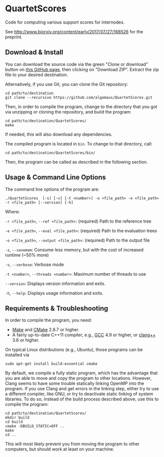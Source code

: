 QuartetScores
=========================

Code for computing various support scores for internodes.

See http://www.biorxiv.org/content/early/2017/07/27/168526 for the preprint.

Download & Install
-------------------------

You can download the source code via the green "Clone or download" button on
[this GitHub page](https://github.com/algomaus/QuartetScores), then clicking on "Download ZIP".
Extract the zip file to your desired destination.

Alternatively, if you use Git, you can clone the Git repository:

    cd path/to/destination
    git clone --recursive https://github.com/algomaus/QuartetScores.git

Then, in order to compile the program, change to the directory that you got via unzipping
or cloning the repository, and build the program:

    cd path/to/destination/QuartetScores/
    make

If needed, this will also download any dependencies.

The compiled program is located in `bin`. To change to that directory, call:

    cd path/to/destination/QuartetScores/bin/

Then, the program can be called as described in the following section.

Usage & Command Line Options
-------------------------

The command line options of the program are:

    ./QuartetScores  [-s] [-v] [-t <number>] -o <file_path> -e <file_path> -r <file_path> [--version] [-h]

Where:

`-r <file_path>`,  `--ref <file_path>`: (required)  Path to the reference tree

`-e <file_path>`,  `--eval <file_path>`: (required)  Path to the evaluation trees

`-o <file_path>`,  `--output <file_path>`: (required)  Path to the output file

`-s`, `--savemem`: Consume less memory, but with the cost of increased runtime (~50% more)

`-v`,  `--verbose`: Verbose mode

`-t <number>`,  `--threads <number>`: Maximum number of threads to use

`--version`: Displays version information and exits.

`-h`,  `--help`: Displays usage information and exits.

Requirements & Troubleshooting
-------------------------

In order to compile the program, you need:

 *  [Make](https://www.gnu.org/software/make/) and [CMake](https://cmake.org/) 2.8.7 or higher.
 *  A fairly up-to-date C++11 compiler, e.g., [GCC](https://gcc.gnu.org/) 4.9 or higher,
    or [clang++](http://clang.llvm.org/) 3.6 or higher.

On typical Linux distributions (e.g., Ubuntu), those programs can be installed via

    sudo apt-get install build-essential cmake

By default, we compile a fully static program, which has the advantage that you are able to move and
copy the program to other locations. However, Clang seems to have some trouble statically linking
OpenMP into the program. If you use Clang and get errors in the linking step, either try to use a
different compiler, like GNU, or try to deactivate static linking of system libraries.
To do so, instead of the build process described above, use this to compile the program:

    cd path/to/destination/QuartetScores/
    mkdir build
    cd build
    cmake -DBUILD_STATIC=OFF ..
    make
    cd ..

This will most likely prevent you from moving the program to other computers, but should work at
least on your machine.
